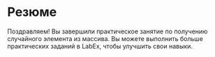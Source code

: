 # Резюме

Поздравляем! Вы завершили практическое занятие по получению случайного элемента из массива. Вы можете выполнить больше практических заданий в LabEx, чтобы улучшить свои навыки.
